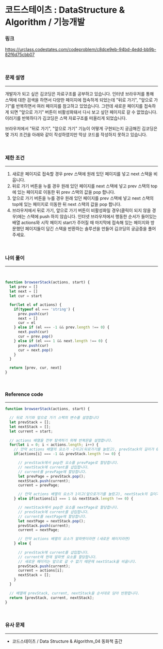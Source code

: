 코드스테이츠 : DataStructure & Algorithm / 기능개발
===
### 링크
https://urclass.codestates.com/codeproblem/c8dce9eb-94bd-4edd-bb9b-82f6d75cbb07

<br>

### 문제 설명
---
개발자가 되고 싶은 김코딩은 자료구조를 공부하고 있습니다. 인터넷 브라우저를 통해 스택에 대한 검색을 하면서 다양한 페이지에 접속하게 되었는데 "뒤로 가기", "앞으로 가기"를 반복하면서 여러 페이지를 참고하고 있었습니다.
그런데 새로운 페이지를 접속하게 되면 "앞으로 가기" 버튼이 비활성화돼서 다시 보고 싶던 페이지로 갈 수 없었습니다. 이러기를 반복하다가 김코딩은 스택 자료구조를 떠올리게 되었습니다.

브라우저에서 "뒤로 가기", "앞으로 가기" 기능이 어떻게 구현되는지 궁금해진 김코딩은 몇 가지 조건을 아래와 같이 작성하였지만 막상 코드를 작성하지 못하고 있습니다.

<br>

### 제한 조건
---
1. 새로운 페이지로 접속할 경우 prev 스택에 원래 있던 페이지를 넣고 next 스택을 비웁니다.
2. 뒤로 가기 버튼을 누를 경우 원래 있던 페이지를 next 스택에 넣고 prev 스택의 top에 있는 페이지로 이동한 뒤 prev 스택의 값을 pop 합니다.
3. 앞으로 가기 버튼을 누를 경우 원래 있던 페이지를 prev 스택에 넣고 next 스택의 top에 있는 페이지로 이동한 뒤 next 스택의 값을 pop 합니다.
4. 브라우저에서 뒤로 가기, 앞으로 가기 버튼이 비활성화일 경우(클릭이 되지 않을 경우)에는 스택에 push 하지 않습니다.
인터넷 브라우저에서 행동한 순서가 들어있는 배열 actions와 시작 페이지 start가 주어질 때 마지막에 접속해 있는 페이지와 방문했던 페이지들이 담긴 스택을 반환하는 솔루션을 만들어 김코딩의 궁금증을 풀어주세요.

<br>


### 나의 풀이
---

<br>

```js
function browserStack(actions, start) {
  let prev = []
  let next = []
  let cur = start

  for(let el of actions) {
    if(typeof el === 'string') {
      prev.push(cur)
      next = []
      cur = el
    } else if (el === -1 && prev.length !== 0) {
      next.push(cur)
      cur = prev.pop()
    } else if (el === 1 && next.length !== 0) {
      prev.push(cur)
      cur = next.pop()
    }
  }

  return [prev, cur, next]
}
```
<br>

### Reference code
---

```js
function browserStack(actions, start) {

  // 뒤로 가기와 앞으로 가기 스택의 변수를 설정합니다
  let prevStack = [];
  let nextStack = [];
  let current = start;
  
  // actions 배열을 전부 탐색하기 위해 반복문을 설정합니다.
  for(let i = 0; i < actions.length; i++) {
    // 만약 actions 배열의 요소가 -1이고(뒤로가기를 눌렀고), prevStack의 길이가 0이 아닐 때(이전으로 돌아가는 페이지가 있다면)
    if(actions[i] === -1 && prevStack.length !== 0) {

      // prevStack에서 pop한 요소를 prevPage로 할당합니다.
      // nextStack에 current를 삽입합니다.
      // current를 prevPage에 할당합니다.
      let prevPage = prevStack.pop();
      nextStack.push(current);
      current = prevPage;

      // 만약 actions 배열의 요소가 1이고(앞으로가기를 눌렀고), nextStack의 길이가 0이 아닐 때(다음으로 넘어가는 페이지가 있다면)
    } else if(actions[i] === 1 && nextStack.length !== 0) {

      // nextStack에서 pop한 요소를 nextPage로 할당합니다.
      // prevStack에 current를 삽입합니다.
      // current를 nextPage에 할당합니다.
      let nextPage = nextStack.pop();
      prevStack.push(current);
      current = nextPage;

      // 만약 actions 배열의 요소가 알파벳이라면 (새로운 페이지라면)
    } else {
      
      // prevStack에 current를 삽입합니다.
      // current에 현재 알파벳 요소를 할당합니다.
      // 새로운 페이지는 앞으로 갈 수 없기 때문에 nextStack을 비웁니다.
      prevStack.push(current);
      current = actions[i];
      nextStack = [];
    }
  }
  
  // 배열에 prevStack, current, nextStack을 순서대로 담아 반환합니다.
  return [prevStack, current, nextStack];
}
```
<br>

### 유사 문제
---
- 코드스테이츠 / Data Structure & Algorithm_04 동화책 출간

<br>
